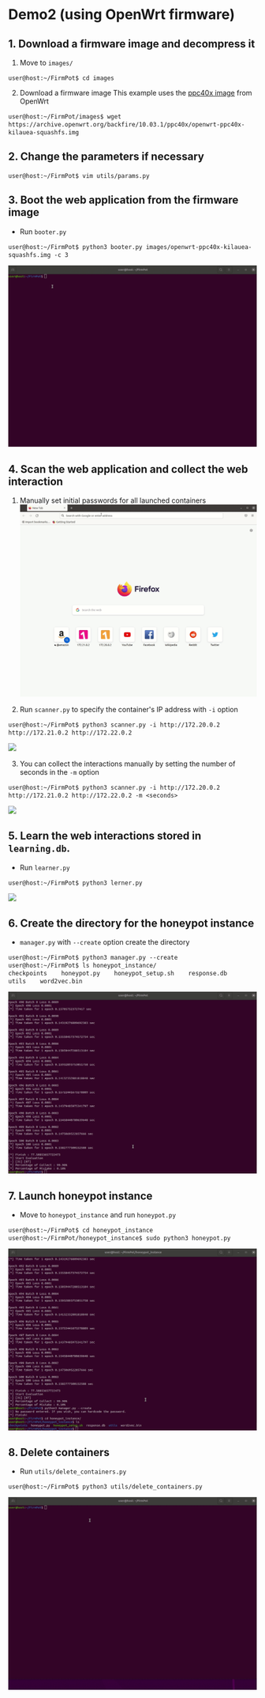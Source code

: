 Demo2 (using OpenWrt firmware)
===

## 1. Download a firmware image and decompress it
1. Move to `images/`
```
user@host:~/FirmPot$ cd images
```
2. Download a firmware image
This example uses the [ppc40x image](https://archive.openwrt.org/backfire/10.03.1/ppc40x/) from OpenWrt
```
user@host:~/FirmPot/images$ wget https://archive.openwrt.org/backfire/10.03.1/ppc40x/openwrt-ppc40x-kilauea-squashfs.img
```

## 2. Change the parameters if necessary
```
user@host:~/FirmPot$ vim utils/params.py 
```

## 3. Boot the web application from the firmware image
- Run `booter.py`
```
user@host:~/FirmPot$ python3 booter.py images/openwrt-ppc40x-kilauea-squashfs.img -c 3
```
![](img/3_booter.gif)

## 4. Scan the web application and collect the web interaction
1. Manually set initial passwords for all launched containers
![](img/4_manual_login.gif)



2. Run `scanner.py` to specify the container's IP address with `-i` option
```
user@host:~/FirmPot$ python3 scanner.py -i http://172.20.0.2 http://172.21.0.2 http://172.22.0.2 
```
![](img/4_scanner.gif)

3. You can collect the interactions manually by setting the number of seconds in the `-m` option
```
user@host:~/FirmPot$ python3 scanner.py -i http://172.20.0.2 http://172.21.0.2 http://172.22.0.2 -m <seconds>
```
![](img/4_scanner_manual.gif)


## 5. Learn the web interactions stored in `learning.db`.
- Run `learner.py`
```
user@host:~/FirmPot$ python3 lerner.py
```
![](img/5_learner.gif)


## 6. Create the directory for the honeypot instance
- `manager.py` with `--create` option create the directory 
```
user@host:~/FirmPot$ python3 manager.py --create
user@host:~/FirmPot$ ls honeypot_instance/
checkpoints    honeypot.py    honeypot_setup.sh    response.db    utils    word2vec.bin    
```
![](img/6_manager.gif)


## 7. Launch honeypot instance
- Move to `honeypot_instance` and run `honeypot.py`
```
user@host:~/FirmPot$ cd honeypot_instance
user@host:~/FirmPot/honeypot_instance$ sudo python3 honeypot.py 
```
![](img/7_honeypot.gif)


## 8. Delete containers
- Run `utils/delete_containers.py`
```
user@host:~/FirmPot$ python3 utils/delete_containers.py
```
![](img/8_delete.gif)
